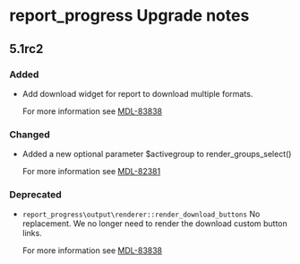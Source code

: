 # report_progress Upgrade notes

## 5.1rc2

### Added

- Add download widget for report to download multiple formats.

  For more information see [MDL-83838](https://tracker.moodle.org/browse/MDL-83838)

### Changed

- Added a new optional parameter $activegroup to render_groups_select()

  For more information see [MDL-82381](https://tracker.moodle.org/browse/MDL-82381)

### Deprecated

- `report_progress\output\renderer::render_download_buttons` No replacement. We no longer need to render the download custom button links.

  For more information see [MDL-83838](https://tracker.moodle.org/browse/MDL-83838)
